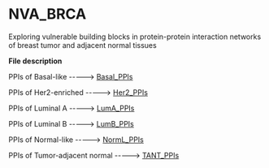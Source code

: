 # NVA_BRCA
Exploring vulnerable building blocks in protein-protein interaction networks of breast tumor and adjacent normal tissues

<b>File description</b>

PPIs of Basal-like             ----->  <a href="https://github.com/kr-swapnil/NVA_BRCA/blob/main/Basal_PPIs.txt">Basal_PPIs</a>

PPIs of Her2-enriched          ----->  <a href="https://github.com/kr-swapnil/NVA_BRCA/blob/main/Her2_PPIs.txt">Her2_PPIs</a>

PPIs of Luminal A              ----->  <a href="https://github.com/kr-swapnil/NVA_BRCA/blob/main/LumA_PPIs.txt">LumA_PPIs</a>

PPIs of Luminal B              ----->  <a href="https://github.com/kr-swapnil/NVA_BRCA/blob/main/LumB_PPIs.txt">LumB_PPIs</a>

PPIs of Normal-like            ----->  <a href="https://github.com/kr-swapnil/NVA_BRCA/blob/main/NormL_PPIs.txt">NormL_PPIs</a>

PPIs of Tumor-adjacent normal  ----->  <a href="https://github.com/kr-swapnil/NVA_BRCA/blob/main/TANT_PPIs.txt">TANT_PPIs</a>

